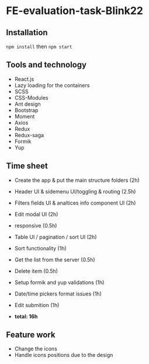 # FE-evaluation-task-Blink22

## Installation
`npm install` then 
`npm start`

## Tools and technology
- React.js
- Lazy loading for the containers
- SCSS
- CSS-Modules
- Ant design
- Bootstrap
- Moment
- Axios
- Redux
- Redux-saga
- Formik
- Yup

## Time sheet
- Create the app & put the main structure folders (2h)
- Header UI & sidemenu UI/toggling & routing (2.5h)
- Filters fields UI & analtices info component UI (2h)
- Edit modal UI (2h)
- responsive (0.5h)
- Table UI / pagination / sort UI (2h)
- Sort functionality (1h)
- Get the list from the server (0.5h)
- Delete item (0.5h)
- Setup formik and yup validations (1h)
- Date/time pickers format issues (1h)
- Edit submition (1h)

- **total: 16h**

## Feature work
- Change the icons
- Handle icons positions due to the design
